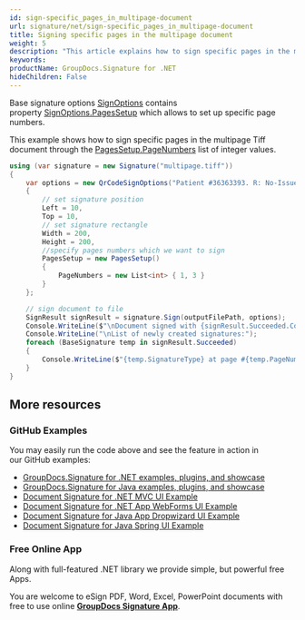 ```yaml
---
id: sign-specific_pages_in_multipage-document
url: signature/net/sign-specific_pages_in_multipage-document
title: Signing specific pages in the multipage document
weight: 5
description: "This article explains how to sign specific pages in the multipage documents"
keywords: 
productName: GroupDocs.Signature for .NET
hideChildren: False
---
```

Base signature options [SignOptions](https://reference.groupdocs.com/signature/net/groupdocs.signature.options/signoptions) contains property [SignOptions.PagesSetup](https://reference.groupdocs.com/signature/net/groupdocs.signature.options/pagessetup/) which allows to set up specific page numbers.

This example shows how to sign specific pages in the multipage Tiff document through the [PagesSetup.PageNumbers](https://reference.groupdocs.com/signature/net/groupdocs.signature.options/pagessetup/pagenumbers/) list of integer values.

```csharp
using (var signature = new Signature("multipage.tiff"))
{
    var options = new QrCodeSignOptions("Patient #36363393. R: No-Issues")
    {
        // set signature position 
        Left = 10,
        Top = 10,
        // set signature rectangle
        Width = 200,
        Height = 200,
        //specify pages numbers which we want to sign
        PagesSetup = new PagesSetup()
        {
            PageNumbers = new List<int> { 1, 3 }
        }
    };

    // sign document to file
    SignResult signResult = signature.Sign(outputFilePath, options);
    Console.WriteLine($"\nDocument signed with {signResult.Succeeded.Count} signatures");
    Console.WriteLine("\nList of newly created signatures:");
    foreach (BaseSignature temp in signResult.Succeeded)
    {
        Console.WriteLine($"{temp.SignatureType} at page #{temp.PageNumber}: Id:{temp.SignatureId}.");
    }
}
```

## More resources

### GitHub Examples

You may easily run the code above and see the feature in action in our GitHub examples:

* [GroupDocs.Signature for .NET examples, plugins, and showcase](https://github.com/groupdocs-signature/GroupDocs.Signature-for-.NET)
* [GroupDocs.Signature for Java examples, plugins, and showcase](https://github.com/groupdocs-signature/GroupDocs.Signature-for-Java)
* [Document Signature for .NET MVC UI Example](https://github.com/groupdocs-signature/GroupDocs.Signature-for-.NET-MVC)
* [Document Signature for .NET App WebForms UI Example](https://github.com/groupdocs-signature/GroupDocs.Signature-for-.NET-WebForms)
* [Document Signature for Java App Dropwizard UI Example](https://github.com/groupdocs-signature/GroupDocs.Signature-for-Java-Dropwizard)
* [Document Signature for Java Spring UI Example](https://github.com/groupdocs-signature/GroupDocs.Signature-for-Java-Spring)

### Free Online App

Along with full-featured .NET library we provide simple, but powerful free Apps.

You are welcome to eSign PDF, Word, Excel, PowerPoint documents with free to use online **[GroupDocs Signature App](https://products.groupdocs.app/signature)**.
